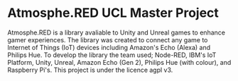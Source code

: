 # Atmosphe.RED UCL Master Project

Atmosphe.RED is a library avaliable to Unity and Unreal games to enhance gamer experiences. The library was created to connect any game to Internet of Things (IoT) devices including Amazon's Echo (Alexa) and Philips Hue. To develop the library the team used; Node-RED, IBM's IoT Platform, Unity, Unreal, Amazon Echo (Gen 2), Philips Hue (with colour), and Raspberry Pi's. This project is under the licence agpl v3.

<!-- ## Unit Testing
	- Run this command in your Raspberry Pi's ~/.node-red directory to execute a unit test:
		- node node_modules/mocha/bin/mocha test/AlexaTestFlow/alexa-test_spec.js -->